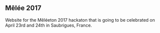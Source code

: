 Mêlée 2017
-------------------------

Website for the Mêléeton 2017 hackaton that is going to be celebrated on April 23rd and 24th in Saubrigues, France.